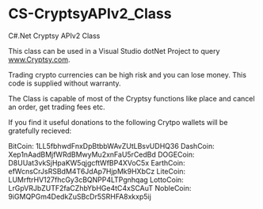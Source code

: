 # CS-CryptsyAPIv2_Class
C#.Net Cryptsy APIv2 Class

This class can be used in a Visual Studio dotNet Project to query www.Cryptsy.com.

Trading crypto currencies can be high risk and you can lose money.
This code is supplied without warranty.

The Class is capable of most of the Cryptsy functions like place and cancel an order, get trading fees etc.

If you find it useful donations to the following Crytpo wallets will be gratefully recieved:

BitCoin:	  1LL5fbhwdFnxDpBtbbWAvZUtLBsvUDHQ36
DashCoin:	  Xep1nAadBMjfWRdBMwyMu2xnFaU5rCedBd
DOGECoin:	  D8UUat3vkSjHpaKW5qjgcftWfBP4XVoC5x
EarthCoin:	efWcnsCrJsRSBdM4T6JdAp7HjpMk9HXbCz
LiteCoin:	  LUMrftrHV127fhcGy3cBQNPP4LTPgnhqag
LottoCoin:	LrGpVRJbZUTF2faCZhbYbHGe4tC4xSCAuT
NobleCoin:	9iGMQPGm4DedkZuSBcDr5SRHFA8xkxp5ij


